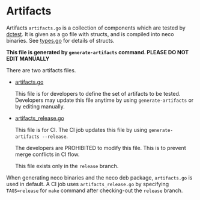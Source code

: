 Artifacts
=========

Artifacts `artifacts.go` is a collection of components which are tested by [dctest](../dctest/).
It is given as a go file with structs, and is compiled into neco binaries.
See [types.go](../types.go) for details of structs.

**This file is generated by `generate-artifacts` command. PLEASE DO NOT EDIT MANUALLY**

There are two artifacts files.

- [artifacts.go](../artifacts.go)

    This file is for developers to define the set of artifacts to be tested.
    Developers may update this file anytime by using `generate-artifacts`
    or by editing manually.

- [artifacts_release.go](../artifacts.go)

    This file is for CI.  The CI job updates this file by using
    `generate-artifacts --release`.

    The developers are PROHIBITED to modify this file.  This is to prevent
    merge conflicts in CI flow.

    This file exists only in the `release` branch.

When generating neco binaries and the neco deb package, `artifacts.go` is used
in default.  A CI job uses `artifacts_release.go` by specifying `TAGS=release`
for `make` command after checking-out the `release` branch.
